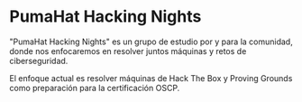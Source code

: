 # PumaHat Hacking Nights

"PumaHat Hacking Nights" es un grupo de estudio por y para la comunidad, donde nos enfocaremos en resolver juntos máquinas y retos de ciberseguridad.&#x20;

El enfoque actual es resolver máquinas de Hack The Box y Proving Grounds como preparación para la certificación OSCP.
